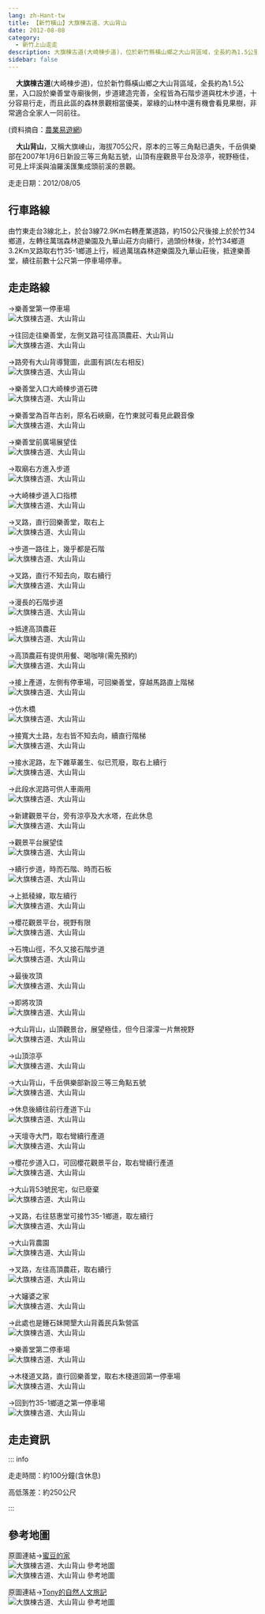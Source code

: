 ```yaml
---
lang: zh-Hant-tw
title: 【新竹橫山】大旗棟古道、大山背山
date: 2012-08-08
category: 
  - 新竹上山走走
description: 大旗棟古道(大崎棟步道)，位於新竹縣橫山鄉之大山背區域，全長約為1.5公里，入口設於樂善堂寺廟後側，步道建造完善，全程皆為石階步道與枕木步道，十分容易行走，而且此區的森林景觀相當優美，翠綠的山林中還有機會看見果樹，非常適合全家人一同前往。(資料摘自：[農業易遊網](http://ezfun.coa.gov.tw/view.php?theme=route&id=F_huei_20071015020134&city=J&class=R01)) 大山背山，又稱大旗崠山，海拔705公尺，原本的三等三角點已遺失，千岳俱樂部在2007年1月6日新設三等三角點五號，山頂有座觀景平台及涼亭，視野極佳，可見上坪溪與油羅溪匯集成頭前溪的景觀。
sidebar: false
---
```


    **大旗棟古道**(大崎棟步道)，位於新竹縣橫山鄉之大山背區域，全長約為1.5公里，入口設於樂善堂寺廟後側，步道建造完善，全程皆為石階步道與枕木步道，十分容易行走，而且此區的森林景觀相當優美，翠綠的山林中還有機會看見果樹，非常適合全家人一同前往。

(資料摘自：[農業易遊網](http://ezfun.coa.gov.tw/view.php?theme=route&id=F_huei_20071015020134&city=J&class=R01))  

    **大山背山**，又稱大旗崠山，海拔705公尺，原本的三等三角點已遺失，千岳俱樂部在2007年1月6日新設三等三角點五號，山頂有座觀景平台及涼亭，視野極佳，可見上坪溪與油羅溪匯集成頭前溪的景觀。

<!-- more -->

走走日期：2012/08/05

## 行車路線 
由竹東走台3線北上，於台3線72.9Km右轉產業道路，約150公尺後接上於於竹34鄉道，左轉往萬瑞森林遊樂園及九華山莊方向續行，過頭份林後，於竹34鄉道3.2Km叉路取右竹35-1鄉道上行，經過萬瑞森林遊樂園及九華山莊後，抵達樂善堂，續往前數十公尺第一停車場停車。

## 走走路線
→樂善堂第一停車場  
![大旗棟古道、大山背山](https://1013399.github.io/image-3/190/229683060_l.jpg)

→往回走往樂善堂，左側叉路可往高頂農莊、大山背山  
![大旗棟古道、大山背山](https://1013399.github.io/image-3/190/229683214_l.jpg)

→路旁有大山背導覽圖，此圖有誤(左右相反)  
![大旗棟古道、大山背山](https://1013399.github.io/image-3/190/229683229_l.jpg)

→樂善堂入口大崎棟步道石碑  
![大旗棟古道、大山背山](https://1013399.github.io/image-3/190/229683238_l.jpg)

→樂善堂為百年古剎，原名石峽廟，在竹東就可看見此觀音像  
![大旗棟古道、大山背山](https://1013399.github.io/image-3/190/229683247_l.jpg)

→樂善堂前廣場展望佳  
![大旗棟古道、大山背山](https://1013399.github.io/image-3/190/229683259_l.jpg)

→取廟右方進入步道  
![大旗棟古道、大山背山](https://1013399.github.io/image-3/190/229683272_l.jpg)

→大崎棟步道入口指標  
![大旗棟古道、大山背山](https://1013399.github.io/image-3/190/229683279_l.jpg)

→叉路，直行回樂善堂，取右上  
![大旗棟古道、大山背山](https://1013399.github.io/image-3/190/229683287_l.jpg)

→步道一路往上，幾乎都是石階  
![大旗棟古道、大山背山](https://1013399.github.io/image-3/190/229683299_l.jpg)

→叉路，直行不知去向，取右續行  
![大旗棟古道、大山背山](https://1013399.github.io/image-3/190/229683310_l.jpg)

→漫長的石階步道  
![大旗棟古道、大山背山](https://1013399.github.io/image-3/190/229683319_l.jpg)

→抵達高頂農莊  
![大旗棟古道、大山背山](https://1013399.github.io/image-3/190/229683332_l.jpg)

→高頂農莊有提供用餐、喝咖啡(需先預約)  
![大旗棟古道、大山背山](https://1013399.github.io/image-3/190/229683376_l.jpg)

→接上產道，左側有停車場，可回樂善堂，穿越馬路直上階梯  
![大旗棟古道、大山背山](https://1013399.github.io/image-3/190/229683386_l.jpg)

→仿木橋  
![大旗棟古道、大山背山](https://1013399.github.io/image-3/190/229683397_l.jpg)

→接寬大土路，左右皆不知去向，續直行階梯  
![大旗棟古道、大山背山](https://1013399.github.io/image-3/190/229683409_l.jpg)

→接水泥路，左下雜草叢生、似已荒廢，取右上續行  
![大旗棟古道、大山背山](https://1013399.github.io/image-3/190/229683423_l.jpg)

→此段水泥路可供人車兩用  
![大旗棟古道、大山背山](https://1013399.github.io/image-3/190/229683439_l.jpg)

→新建觀景平台，旁有涼亭及大水塔，在此休息  
![大旗棟古道、大山背山](https://1013399.github.io/image-3/190/229683448_l.jpg)

→觀景平台展望佳  
![大旗棟古道、大山背山](https://1013399.github.io/image-3/190/229683457_l.jpg)

→續行步道，時而石階、時而石板  
![大旗棟古道、大山背山](https://1013399.github.io/image-3/190/229683473_l.jpg)

→上抵稜線，取左續行  
![大旗棟古道、大山背山](https://1013399.github.io/image-3/190/229683510_l.jpg)

→櫻花觀景平台，視野有限  
![大旗棟古道、大山背山](https://1013399.github.io/image-3/190/229683516_l.jpg)

→石塊山徑，不久又接石階步道  
![大旗棟古道、大山背山](https://1013399.github.io/image-3/190/229683528_l.jpg)

→最後攻頂  
![大旗棟古道、大山背山](https://1013399.github.io/image-3/190/229683540_l.jpg)

→即將攻頂  
![大旗棟古道、大山背山](https://1013399.github.io/image-3/190/229683547_l.jpg)

→大山背山，山頂觀景台，展望極佳，但今日濛濛一片無視野  
![大旗棟古道、大山背山](https://1013399.github.io/image-3/190/229683554_l.jpg)

→山頂涼亭  
![大旗棟古道、大山背山](https://1013399.github.io/image-3/190/229683560_l.jpg)

→大山背山，千岳俱樂部新設三等三角點五號  
![大旗棟古道、大山背山](https://1013399.github.io/image-3/190/229683567_l.jpg)

→休息後續往前行產道下山  
![大旗棟古道、大山背山](https://1013399.github.io/image-3/190/229683573_l.jpg)

→天壇寺大門，取右彎續行產道  
![大旗棟古道、大山背山](https://1013399.github.io/image-3/190/229683580_l.jpg)

→櫻花步道入口，可回櫻花觀景平台，取右彎續行產道  
![大旗棟古道、大山背山](https://1013399.github.io/image-3/190/229683589_l.jpg)

→大山背53號民宅，似已廢棄  
![大旗棟古道、大山背山](https://1013399.github.io/image-3/190/229683595_l.jpg)

→叉路，右往慈惠堂可接竹35-1鄉道，取左續行  
![大旗棟古道、大山背山](https://1013399.github.io/image-3/190/229683604_l.jpg)

→大山背農園  
![大旗棟古道、大山背山](https://1013399.github.io/image-3/190/229683612_l.jpg)

→叉路，左往高頂農莊，取右續行  
![大旗棟古道、大山背山](https://1013399.github.io/image-3/190/229683619_l.jpg)

→大嬸婆之家  
![大旗棟古道、大山背山](https://1013399.github.io/image-3/190/229683626_l.jpg)

→此處也是鍾石妹開墾大山背義民兵紮營區  
![大旗棟古道、大山背山](https://1013399.github.io/image-3/190/229683635_l.jpg)

→樂善堂第二停車場  
![大旗棟古道、大山背山](https://1013399.github.io/image-3/190/229683644_l.jpg)

→木棧道叉路，直行回樂善堂，取右木棧道回第一停車場  
![大旗棟古道、大山背山](https://1013399.github.io/image-3/190/229683652_l.jpg)

→回到竹35-1鄉道之第一停車場  
![大旗棟古道、大山背山](https://1013399.github.io/image-3/190/229683659_l.jpg)

## 走走資訊

::: info

走走時間：約100分鐘(含休息)

高低落差：約250公尺

:::

## 參考地圖
原圖連結→[蜜豆的家](http://tw.myblog.yahoo.com/kentjon106/article?mid=3631&prev=3686&next=-1)  
![大旗棟古道、大山背山 參考地圖](https://1013399.github.io/image-3/190/229684615_l.jpg)  
![大旗棟古道、大山背山 參考地圖](https://1013399.github.io/image-3/190/229684610_l.jpg)

原圖連結→[Tony的自然人文旅記](http://www.tonyhuang39.com/tony0876/tony0876.html)  
![大旗棟古道、大山背山 參考地圖](https://1013399.github.io/image-3/190/229922922_l.jpg)